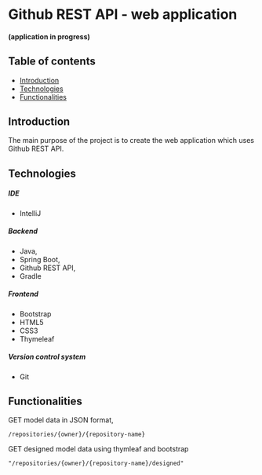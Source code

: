 # Github REST API - web application
#### (application in progress)
## Table of contents
* [Introduction](#introduction)
* [Technologies](#technologies)
* [Functionalities](#Functionalities)

## Introduction
The main purpose of the project is to create the web application which uses Github REST API. 


## Technologies

##### IDE
+ IntelliJ

##### Backend
+ Java,
+ Spring Boot, 
+ Github REST API,
+ Gradle

##### Frontend
+ Bootstrap
+ HTML5
+ CSS3
+ Thymeleaf

##### Version control system
+ Git

## Functionalities
GET model data in JSON format,

    /repositories/{owner}/{repository-name}
    
GET designed model data using thymleaf and bootstrap

    "/repositories/{owner}/{repository-name}/designed"

